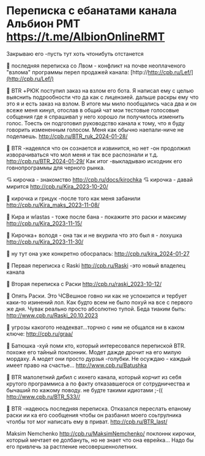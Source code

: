 # Переписка с ебанатами канала Альбион РМТ https://t.me/AlbionOnlineRMT
Закрываю его  -пусть тут хоть чтонибуть отстанется

:japanese_goblin: последняя переписка со Лвом  - конфликт на почве неоплаченого "взлома" программы  перел продажей канала: [http://http://cpb.ru/Lef/](http://cpb.ru/Lef/)

:japanese_goblin: BTR +РЮК поступил заказ на взлом его бота. Я написал ему с целью выяснить подрообности что да как с лицензией. дальше раскры ему что это я и есть заказ на взлом. В итоге мы мило пообщались часа два и он всеже меня кинул, отослав в общий чат мои тестовые голосовые собщения где я спрашивал у него хорошо ли получилось изменить голос. Тоесть он подготовил руководство канала к тому, что я буду говорить измененным голосом. Меня как обычно наепали-ниче не поделаешь. http://cpb.ru/BTR_ruk_2024-01-28/

:japanese_goblin: BTR -надеялся что он сознается и извинится, но нет  -он продолжил изворачиваться что мол меня и так все распознали и т.д. http://cpb.ru/BTR_2024-01-29/ Как итог -выкладываю исходник его говнопрограммы для черного рынка.

💘 кирочка - знакомство  http://cpb.ru/docs/kirochka
💘 кирочка - давай мирится  http://cpb.ru/Kira_2023-10-20/

:japanese_goblin: кирочка и грицук -после того как меня забанили  http://cpb.ru/Kira_maks_2023-11-08/

:japanese_goblin: Кира и wlastas - тоже после бана  - покажите это раски и максиму http://cpb.ru/Kira_2023-11-15/

:japanese_goblin: Кирочка+ володя - она так и не вкурила что это был я - лохушка http://cpb.ru/Kira_2023-11-30/ 

:japanese_goblin: ну тут она уже конкретно обосралась: http://cpb.ru/kira_2024-01-27


:japanese_goblin: Первая переписка с Raski  http://cpb.ru/Raski -это новый владелец канала

:japanese_goblin: Вторая переписка с Раски http://cpb.ru/raski_2023-10-12/

:japanese_goblin: Опять Раски. Это ЧСВешное говно ни как не успокоится и тербует каки-то изинений лол. Как будто  всем не было похуй на все с первого же дня. Чувак реально просто абсолютно тупой. Беда тиаким быть: http://www.cpb.ru/Raski_20.10.2023

:japanese_goblin: угрозы какогото неадекват...торчно с ним не общался  ни в каком ключе: http://cpb.ru/graa/

:japanese_goblin: Батюшка -хуй поми кто, который интересовался перепиской BTR. похоже его тайный поклонник. Модет дажде дрочит на его милую мордаху. А модет они просто дурзья -голубки. Не осуждаю - каждый имеет право на счастье... http://www.cpb.ru/Batushka

:japanese_goblin: BTR малолетний дибил с ихнего канала, который корчит из себя крутого программиса а по факту отказавшегося от сотрудничества и бычаший по кажому поводу. не будте такими идиотами ;-(( http://www.cpb.ru/BTR_533//

:japanese_goblin: BTR -надеюсь последняя переписка. Отказался переслать епаному раски ии ка его сообщения чтобы он разбанил моего соьтрулника чтолбы тот мог написать ему в приват. http://cpb.ru/BTR_last/

Maksim Nemchenko http://cpb.ru/MaksimNemchenko/ поклоннк кирочки, который мечтает ее долбануть, но не знает что она еврейка... Надо бы его привлечь за растление несовершеннолетних.
